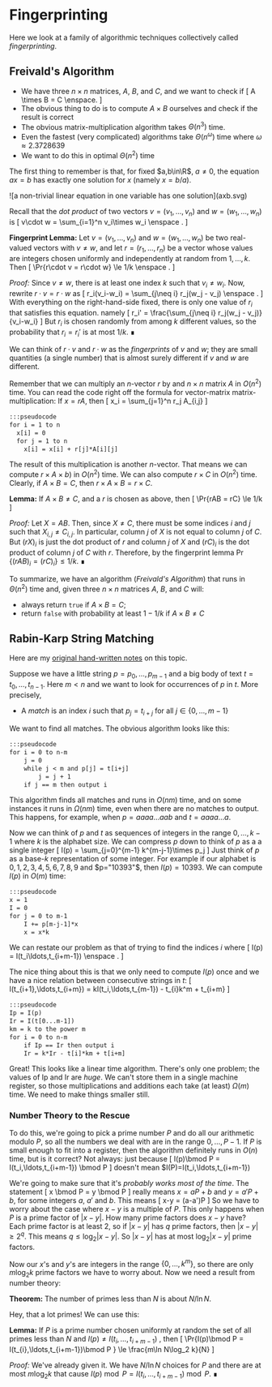 # Fingerprinting

Here we look at a family of algorithmic techniques collectively called *fingerprinting*.

## Freivald's Algorithm

* We have three $n\times n$ matrices, $A$, $B$, and $C$, and we want to check if
\[
   A \times B = C \enspace.
\]
* The obvious thing to do is to compute $A\times B$ ourselves and check if the
  result is correct
* The obvious matrix-multiplication algorithm takes $\Theta(n^3)$ time.
* Even the fastest (very complicated) algorithms take $\Theta(n^\omega)$ time where $\omega\approx 2.3728639$
* We want to do this in optimal $\Theta(n^2)$ time

The first thing to remember is that, for fixed $a,b\in\R$, $a\neq 0$, the equation $ax=b$ has exactly one solution for $x$ (namely $x=b/a$).
<div class="centered" markdown="1">
![a non-trivial linear equation in one variable has one solution](axb.svg)
</div>

Recall that the *dot product* of two vectors $v=(v_1,\ldots,v_n)$ and $w=(w_1,\ldots,w_n)$
is
\[
    v\cdot w = \sum_{i=1}^n v_i\times w_i \enspace .
\]

**Fingerprint Lemma:** Let $v=(v_1,\ldots,v_n)$ and $w=(w_1,\ldots,w_n)$ be two real-valued vectors with $v\neq w$,
and let $r=(r_1,\ldots,r_n)$ be a vector whose values are integers chosen uniformly and independently at random from ${1,\ldots,k}$.  Then
\[
    \Pr\{r\cdot v = r\cdot w\} \le 1/k \enspace .
\]

*Proof:* Since $v\neq w$, there is at least one index $k$ such that $v_i\neq w_i$. Now,
rewrite $r\cdot v = r\cdot w$ as
\[
    r_i(v_i-w_i) = \sum_{j\neq i} r_j(w_j - v_j) \enspace .
\]
With everything on the right-hand-side fixed, there is only one value of $r_i$
that satisfies this equation.  namely
\[
   r_i' = \frac{\sum_{j\neq i} r_j(w_j - v_j)}{v_i-w_i}
\]
But $r_i$ is chosen randomly from among $k$ different values, so the probability that $r_i=r_i'$ is at most $1/k$. &#8718;

We can think of $r\cdot v$ and $r\cdot w$ as the *fingerprints* of $v$ and $w$; they are small quantities (a single number) that is almost surely different if $v$ and $w$ are different.

Remember that we can multiply an $n$-vector $r$ by and $n\times n$ matrix $A$
in $O(n^2)$ time.  You can read the code right off the formula for vector-matrix matrix-multiplication:  If $x = rA$, then
\[
    x_i = \sum_{j=1}^n r_j A_{i,j}
\]

    :::pseudocode
    for i = 1 to n
      x[i] = 0
      for j = 1 to n
        x[i] = x[i] + r[j]*A[i][j]

The result of this multiplication is another $n$-vector.  That means we can compute
$r\times A\times b)$ in $O(n^2)$ time.  We can also compute $r\times C$ in $O(n^2)$ time.
Clearly, if $A\times B = C$, then $r\times A \times B = r\times C$.

**Lemma:** If $A\times B\neq C$, and a $r$ is chosen as above, then
\[
    \Pr\{rAB = rC\} \le 1/k
\]

*Proof:*  Let $X=AB$.  Then, since $X\neq C$, there must be some indices $i$ and $j$
such that $X_{i,j} \neq C_{i,j}$.  In particular, column $j$ of $X$ is not equal to column $j$ of $C$. But $(rX)_i$
is just the dot product of $r$ and column $j$ of $X$ and $(rC)_i$ is the dot product of column $j$ of $C$ with $r$.  Therefore, by the fingerprint lemma $\Pr\{(rAB)_i = (rC)_i\} \le 1/k$.  &#8718;

To summarize, we have an algorithm (*Freivald's Algorithm*) that runs in $\Theta(n^2)$ time and, given three $n\times n$ matrices $A$, $B$, and $C$ will:

* always return `true` if $A\times B=C$;
* return `false` with probability at least $1-1/k$ if $A\times B\neq C$

## Rabin-Karp String Matching

Here are my [original hand-written notes](notes/strings/) on this topic.

Suppose we have a little string $p=p_0,\ldots,p_{m-1}$ and a big body of text $t=t_0,\ldots,t_{n-1}$.  Here $m<n$ and we want to look for occurrences of $p$ in $t$.
More precisely,

* A *match* is an index $i$ such that $p_j = t_{i+j}$ for all $j\in\{0,\ldots,m-1\}$

We want to find all matches.  The obvious algorithm looks like this:

    :::pseudocode
    for i = 0 to n-m
        j = 0
        while j < m and p[j] = t[i+j]
            j = j + 1
        if j == m then output i

This algorithm finds all matches and runs in $O(nm)$ time, and on some instances it runs in $\Omega(nm)$ time, even when there are no matches to output. This happens, for example, when $p=aaaa\ldots aab$ and $t=aaaa\ldots a$.

Now we can think of $p$ and $t$ as sequences of integers in the range ${0,\ldots,k-1}$ where $k$ is the alphabet size.  We can compress $p$ down to think of $p$ as a a single integer
\[
    I(p) = \sum_{j=0}^{m-1} k^{m-j-1}\times p_j
\]
Just think of $p$ as a base-$k$ representation of some integer. For example if our alphabet is $0,1,2,3,4,5,6,7,8,9$ and $p="10393"$, then $I(p)=10393$.  We can compute $I(p)$ in $O(m)$ time:

    :::pseudocode
    x = 1
    I = 0
    for j = 0 to m-1
        I += p[m-j-1]*x
        x = x*k

We can restate our problem as that of trying to find the indices $i$ where
\[
   I(p) = I(t_i\ldots,t_{i+m-1}) \enspace .
\]

The nice thing about this is that we only need to compute $I(p)$ once and we have a nice relation between consecutive strings in $t$:
\[
   I(t_{i+1},\ldots,t_{i+m}) = kI(t_i,\ldots,t_{m-1}) - t_{i}k^m + t_{i+m}
\]

    :::pseudocode
    Ip = I(p)
    Ir = I(t[0...m-1])
    km = k to the power m
    for i = 0 to n-m
        if Ip == Ir then output i
        Ir = k*Ir - t[i]*km + t[i+m]

Great! This looks like a linear time algorithm.  There's only one problem; the values of Ip and Ir are *huge*.  We can't store them in a single machine register, so those multiplications and additions each take (at least) $\Omega(m)$ time.  We need to make things smaller still.

### Number Theory to the Rescue

To do this, we're going to pick a prime number $P$ and do all our arithmetic modulo $P$, so all the numbers we deal with are in the range ${0,\ldots,P-1}$.  If $P$ is small enough to fit into a register, then the algorithm definitely runs in $O(n)$ time, but is it correct?  Not always: just because
\[
   I(p)\bmod P = I(t_i,\ldots,t_{i+m-1}) \bmod P
\]
doesn't mean $I(P)=I(t_i,\ldots,t_{i+m-1})

We're going to make sure that it's *probably works most of the time*.  The statement
\[
   x \bmod P = y \bmod P
\]
really means $x=aP + b$ and $y=a'P + b$, for some integers $a$, $a'$ and $b$.  This means
\[
      x-y = (a-a')P
\]
So we have to worry about the case where $x-y$ is a multiple of $P$.  This only happens when $P$ is a prime factor of $|x-y|$.  How many prime factors does $x-y$ have?  Each prime factor is at least $2$, so if $|x-y|$ has $q$ prime factors, then $|x-y| \ge 2^q$.  This means $q \le \log_2|x-y|$.  So $|x-y|$ has at most $\log_2|x-y|$ prime factors.

Now our $x$'s and $y$'s are integers in the range $\{0,\ldots,k^m\}$, so there are only $m\log_2 k$ prime factors we have to worry about.  Now we need a result from number theory:

**Theorem:** The number of primes less than $N$ is about $N/\ln N$.

Hey, that a lot primes! We can use this:

**Lemma:** If $P$ is a prime number chosen uniformly at random the set of all
 primes less than $N$ and $I(p) \neq I(t_{i},\ldots,t_{i+m-1})$ , then
 \[
     \Pr\{I(p)\bmod P = I(t_{i},\ldots,t_{i+m-1})\bmod P \} \le \frac{m\ln N\log_2 k}{N}
 \]

*Proof:* We've already given it.  We have $N/\ln N$ choices for $P$ and there are at most $m\log_2 k$ that cause $I(p)\bmod P = I(t_{i},\ldots,t_{i+m-1})\bmod P$.  &#8718;
